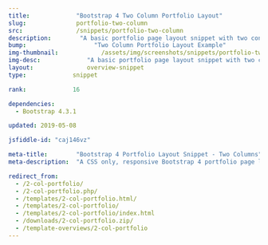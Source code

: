 ```yaml
---
title:             "Bootstrap 4 Two Column Portfolio Layout"
slug:              portfolio-two-column
src:               /snippets/portfolio-two-column
description:	    "A basic portfolio page layout snippet with two content columns built with Bootstrap 4"
bump:			        "Two Column Portfolio Layout Example"
img-thumbnail:	    	  /assets/img/screenshots/snippets/portfolio-two-column.jpg
img-desc:		      "A basic portfolio page layout snippet with two content columns built with Bootstrap 4"
layout:		    	  overview-snippet
type:             snippet

rank:             16

dependencies:     
  - Bootstrap 4.3.1

updated: 2019-05-08

jsfiddle-id: "caj146vz"

meta-title:        "Bootstrap 4 Portfolio Layout Snippet - Two Columns"
meta-description:  "A CSS only, responsive Bootstrap 4 portfolio page layout example with two columns of content."

redirect_from:
  - /2-col-portfolio/
  - /2-col-portfolio.php/
  - /templates/2-col-portfolio.html/
  - /templates/2-col-portfolio/
  - /templates/2-col-portfolio/index.html
  - /downloads/2-col-portfolio.zip/
  - /template-overviews/2-col-portfolio
---
```


